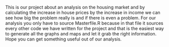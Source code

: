This is our project about an analysis on the housing market and by calculating the increase in house prices by the increase in income we can see how big the problem really is 
and if there is even a problem. For our analysis you only have to source Masterfile.R because in that file it sources every other code we have written for the project and that is the easiest way to generate all the graphs and maps and let it grab the right information. Hope you can get something useful out of our analysis.
